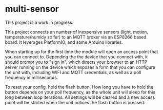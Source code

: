 # multi-sensor

This project is a work in progress.

This project connects an number of inexpensive sensors (light, motion, temperature/humidy so far) to an MQTT broker via an ESP8266 based board. It leverages PlatformIO, and some Arduino libraries.

When starting up for the first time the module will open an access point that you can connect to. Depending the the device that you connect with, it should prompt you to "sign in", which directs your browser to an HTTP server running on the device which exposes a form that you can configure the unit with, including WIFI and MQTT credentials, as well as a poll frequency in milliseconds.

To reset your config, hold the flash button. How long you have to hold the button depends on your poll frequency, as the whole unit will sleep for this long between loop iterations. All settings will be cleared and a new access point will be started when the unit notices the flash button is pressed.

